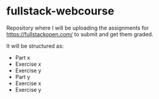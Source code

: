 # fullstack-webcourse
Repository where I will be uploading the assignments for https://fullstackopen.com/ to submit and get them graded.

It will be structured as:
 - Part x
  - Exercise x
  - Exercise y
 - Part y
  - Exercise x
  - Exercise y


